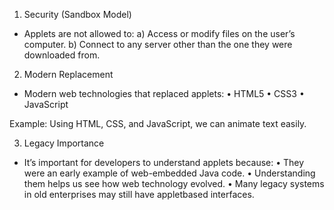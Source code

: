 1. Security (Sandbox Model)

- Applets are not allowed to:
a) Access or modify files on the user’s computer.
b) Connect to any server other than the one they were
downloaded from.


2. Modern Replacement
- Modern web technologies that replaced applets:
• HTML5
• CSS3
• JavaScript

Example:
Using HTML, CSS, and JavaScript, we can animate text easily.


3. Legacy Importance
- It’s important for developers to understand applets because:
• They were an early example of web-embedded Java code.
• Understanding them helps us see how web technology evolved.
• Many legacy systems in old enterprises may still have appletbased
interfaces.